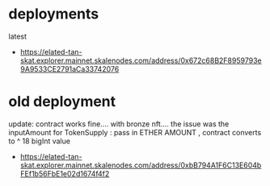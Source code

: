 # deployments

latest

- https://elated-tan-skat.explorer.mainnet.skalenodes.com/address/0x672c68B2F8959793e9A9533CE2791aCa33742076

# old deployment

update: contract works fine.... with bronze nft....
the issue was the inputAmount for TokenSupply :
pass in ETHER AMOUNT ,
contract converts to ^ 18 bigInt value

- https://elated-tan-skat.explorer.mainnet.skalenodes.com/address/0xbB794A1F6C13E604bFEf1b56FbE1e02d1674f4f2
